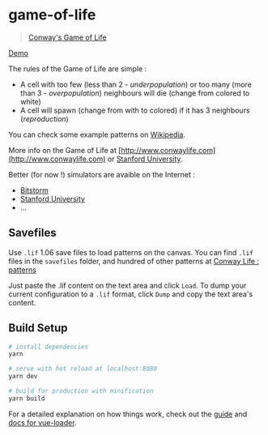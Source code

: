# game-of-life

> [Conway's Game of Life](https://en.wikipedia.org/wiki/Conway%27s_Game_of_Life)

[Demo](https://tsauvajon.github.io/game-of-life/)

The rules of the Game of Life are simple :
- A cell with too few (less than 2 - *underpopulation*) or too many
(more than 3 - *overpopulation*) neighbours will die
(change from colored to white)
- A cell will spawn (change from with to colored) if it
has 3 neighbours (*reproduction*)

You can check some example patterns on
[Wikipedia](https://en.wikipedia.org/wiki/Conway%27s_Game_of_Life#Examples_of_patterns).

More info on the Game of Life at
[http://www.conwaylife.com](http://www.conwaylife.com) or
[Stanford University](http://web.stanford.edu/~cdebs/GameOfLife/).

Better (for now !) simulators are avaible on the Internet :
- [Bitstorm](https://bitstorm.org/gameoflife/)
- [Stanford University](http://web.stanford.edu/~cdebs/GameOfLife/)
- ...

## Savefiles

Use `.lif` 1.06 save files to load patterns on the canvas.
You can find `.lif` files in the `savefiles` folder, and hundred
of other patterns at
[Conway Life : patterns](http://www.conwaylife.com/wiki/Category:Patterns)

Just paste the .lif content on the text area and click `Load`.
To dump your current configuration to a `.lif` format, click `Dump`
and copy the text area's content.

## Build Setup

``` bash
# install dependencies
yarn

# serve with hot reload at localhost:8080
yarn dev

# build for production with minification
yarn build
```

For a detailed explanation on how things work, check out the [guide](http://vuejs-templates.github.io/webpack/) and [docs for vue-loader](http://vuejs.github.io/vue-loader).
